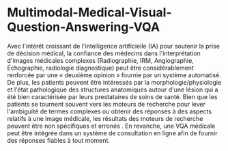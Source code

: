 # Multimodal-Medical-Visual-Question-Answering-VQA
Avec l'intérêt croissant de l'intelligence artificielle (IA) pour soutenir la prise de décision médical, la confiance des médecins dans l'interprétation d'images médicales complexes (Radiographie, IRM, Angiographie, Échographie, radiologie diagnostique) peut être considérablement renforcée par une « deuxième opinion » fournie par un système automatisé. 
De plus, les patients peuvent être intéressés par la morphologie/physiologie et l'état pathologique des structures anatomiques autour d'une lésion qui a été bien caractérisée par leurs prestataires de soins de santé. Bien que les patients se tournent souvent vers les moteurs de recherche pour lever l'ambiguïté de termes complexes ou obtenir des réponses à des aspects relatifs à une image médicale, les résultats des moteurs de recherche peuvent être non spécifiques et erronés . En revanche, une VQA médicale peut être intégrée dans un système de consultation en ligne afin de fournir des réponses fiables à tout moment.
